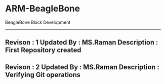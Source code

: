# ARM-BeagleBone
BeagleBone Black Development

-----------------------------------------
Revison		:	1
Updated By	:	MS.Raman
Description	:	First Repository created
-----------------------------------------
Revison		:	2
Updated By	:	MS.Raman
Description	:	Verifying Git operations
-----------------------------------------